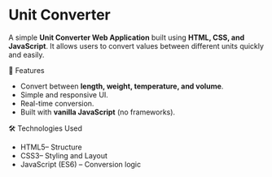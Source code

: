 
# Unit Converter

A simple **Unit Converter Web Application** built using **HTML, CSS, and JavaScript**.
It allows users to convert values between different units quickly and easily.

🚀 Features

* Convert between **length, weight, temperature, and volume**.
* Simple and responsive UI.
* Real-time conversion.
* Built with **vanilla JavaScript** (no frameworks).

🛠️ Technologies Used

* HTML5– Structure
* CSS3– Styling and Layout
* JavaScript (ES6) – Conversion logic
